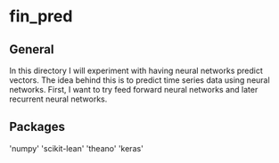 # fin_pred

## General
In this directory I will experiment with having neural networks predict vectors. The idea behind this is to predict time series data using neural networks. First, I want to try feed forward neural networks and later recurrent neural networks.

## Packages
'numpy'
'scikit-lean'
'theano'
'keras'
